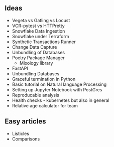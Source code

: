 ## Ideas

- Vegeta vs Gatling vs Locust
- VCR-pytest vs HTTPretty
- Snowflake Data Ingestion
- Snowflake under Terraform
- Synthetic Transactions Runner
- Change Data Capture
- Unbundling of Databases
- Poetry Package Manager
    * Mixology library
- FastAPI 
- Unbundling Databases
- Graceful termination in Python
- Basic tutorial on Natural language Processing
- Setting up Jupyter Notebook with PostGres
- Reproducable analysis
- Health checks - kubernetes but also in general
- Relative age calculator for team

## Easy articles
- Listicles
- Comparisons